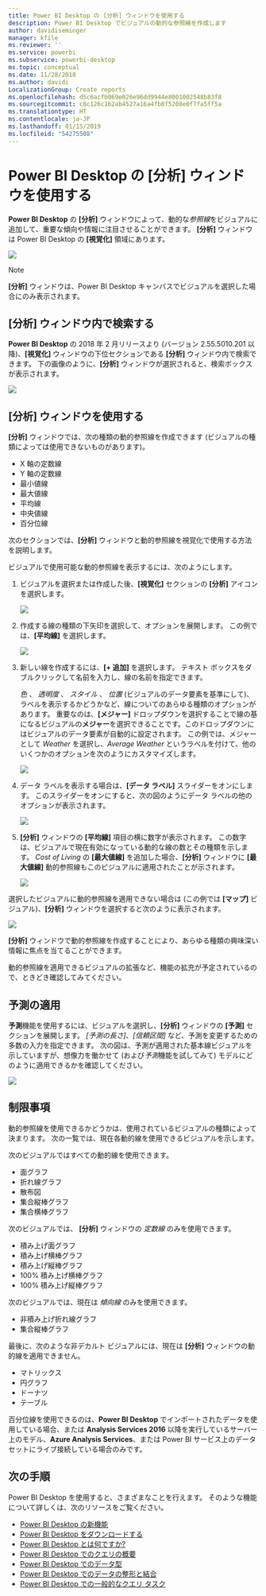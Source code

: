 ```yaml
---
title: Power BI Desktop の [分析] ウィンドウを使用する
description: Power BI Desktop でビジュアルの動的な参照線を作成します
author: davidiseminger
manager: kfile
ms.reviewer: ''
ms.service: powerbi
ms.subservice: powerbi-desktop
ms.topic: conceptual
ms.date: 11/28/2018
ms.author: davidi
LocalizationGroup: Create reports
ms.openlocfilehash: d5c6acfb069e026e96dd9944e8001002548b83f8
ms.sourcegitcommit: c8c126c1b2ab4527a16a4fb8f5208e0f7fa5ff5a
ms.translationtype: HT
ms.contentlocale: ja-JP
ms.lasthandoff: 01/15/2019
ms.locfileid: "54275508"
---
```

# <a name="using-the-analytics-pane-in-power-bi-desktop"></a>Power BI Desktop の [分析] ウィンドウを使用する
**Power BI Desktop** の **[分析]** ウィンドウによって、動的な*参照線*をビジュアルに追加して、重要な傾向や情報に注目させることができます。 **[分析]** ウィンドウは Power BI Desktop の **[視覚化]** 領域にあります。

![](media/desktop-analytics-pane/analytics-pane_1.png)

> [!NOTE]
> **[分析]** ウィンドウは、Power BI Desktop キャンバスでビジュアルを選択した場合にのみ表示されます。

## <a name="search-within-the-analytics-pane"></a>[分析] ウィンドウ内で検索する
**Power BI Desktop** の 2018 年 2 月リリースより (バージョン 2.55.5010.201 以降)、**[視覚化]** ウィンドウの下位セクションである **[分析]** ウィンドウ内で検索できます。 下の画像のように、**[分析]** ウィンドウが選択されると、検索ボックスが表示されます。

![](media/desktop-analytics-pane/analytics-pane_1b.png)

## <a name="using-the-analytics-pane"></a>[分析] ウィンドウを使用する
**[分析]** ウィンドウでは、次の種類の動的参照線を作成できます (ビジュアルの種類によっては使用できないものがあります)。

* X 軸の定数線
* Y 軸の定数線
* 最小値線
* 最大値線
* 平均線
* 中央値線
* 百分位線

次のセクションでは、**[分析]** ウィンドウと動的参照線を視覚化で使用する方法を説明します。

ビジュアルで使用可能な動的参照線を表示するには、次のようにします。

1. ビジュアルを選択または作成した後、**[視覚化]** セクションの **[分析]** アイコンを選択します。
   
   ![](media/desktop-analytics-pane/analytics-pane_2.png)
2. 作成する線の種類の下矢印を選択して、オプションを展開します。 この例では、**[平均線]** を選択します。
   
   ![](media/desktop-analytics-pane/analytics-pane_3.png)
3. 新しい線を作成するには、**[+ 追加]** を選択します。 テキスト ボックスをダブルクリックして名前を入力し、線の名前を指定できます。
   
   *色* 、 *透明度* 、 *スタイル* 、 *位置*  (ビジュアルのデータ要素を基準にして)、ラベルを表示するかどうかなど、線についてのあらゆる種類のオプションがあります。 重要なのは、**[メジャー]** ドロップダウンを選択することで線の基になるビジュアルの**メジャー**を選択できることです。このドロップダウンにはビジュアルのデータ要素が自動的に設定されます。 この例では、メジャーとして *Weather* を選択し、*Average Weather* というラベルを付けて、他のいくつかのオプションを次のようにカスタマイズします。
   
   ![](media/desktop-analytics-pane/analytics-pane_4.png)
4. データ ラベルを表示する場合は、**[データ ラベル]** スライダーをオンにします。 このスライダーをオンにすると、次の図のようにデータ ラベルの他のオプションが表示されます。
   
   ![](media/desktop-analytics-pane/analytics-pane_5.png)
5. **[分析]** ウィンドウの **[平均線]** 項目の横に数字が表示されます。 この数字は、ビジュアルで現在有効になっている動的な線の数とその種類を示します。 *Cost of Living* の **[最大値線]** を追加した場合、**[分析]** ウィンドウに **[最大値線]** 動的参照線もこのビジュアルに適用されたことが示されます。
   
   ![](media/desktop-analytics-pane/analytics-pane_6.png)

選択したビジュアルに動的参照線を適用できない場合は (この例では **[マップ]** ビジュアル)、**[分析]** ウィンドウを選択すると次のように表示されます。

![](media/desktop-analytics-pane/analytics-pane_7.png)

**[分析]** ウィンドウで動的参照線を作成することにより、あらゆる種類の興味深い情報に焦点を当てることができます。

動的参照線を適用できるビジュアルの拡張など、機能の拡充が予定されているので、ときどき確認してみてください。

## <a name="apply-forecasting"></a>予測の適用
**予測**機能を使用するには、ビジュアルを選択し、**[分析]** ウィンドウの **[予測]** セクションを展開します。 *[予測の長さ]*、*[信頼区間]* など、予測を変更するための多数の入力を指定できます。 次の図は、予測が適用された基本線ビジュアルを示していますが、想像力を働かせて (および*予測*機能を試してみて) モデルにどのように適用できるかを確認してください。

![](media/desktop-analytics-pane/analytics-pane_8.png)

## <a name="limitations"></a>制限事項
動的参照線を使用できるかどうかは、使用されているビジュアルの種類によって決まります。 次の一覧では、現在各動的線を使用できるビジュアルを示します。

次のビジュアルではすべての動的線を使用できます。

* 面グラフ
* 折れ線グラフ
* 散布図
* 集合縦棒グラフ
* 集合横棒グラフ

次のビジュアルでは、 **[分析]** ウィンドウの *定数線* のみを使用できます。

* 積み上げ面グラフ
* 積み上げ横棒グラフ
* 積み上げ縦棒グラフ
* 100% 積み上げ横棒グラフ
* 100% 積み上げ縦棒グラフ

次のビジュアルでは、現在は *傾向線* のみを使用できます。

* 非積み上げ折れ線グラフ
* 集合縦棒グラフ

最後に、次のような非デカルト ビジュアルには、現在は **[分析]** ウィンドウの動的線を適用できません。

* マトリックス
* 円グラフ
* ドーナツ
* テーブル

百分位線を使用できるのは、**Power BI Desktop** でインポートされたデータを使用している場合、または **Analysis Services 2016** 以降を実行しているサーバー上のモデル、**Azure Analysis Services**、または Power BI サービス上のデータセットにライブ接続している場合のみです。 

## <a name="next-steps"></a>次の手順
Power BI Desktop を使用すると、さまざまなことを行えます。 そのような機能について詳しくは、次のリソースをご覧ください。

* [Power BI Desktop の新機能](desktop-latest-update.md)
* [Power BI Desktop をダウンロードする](desktop-get-the-desktop.md)
* [Power BI Desktop とは何ですか?](desktop-what-is-desktop.md)
* [Power BI Desktop でのクエリの概要](desktop-query-overview.md)
* [Power BI Desktop でのデータ型](desktop-data-types.md)
* [Power BI Desktop でのデータの整形と結合](desktop-shape-and-combine-data.md)
* [Power BI Desktop での一般的なクエリ タスク](desktop-common-query-tasks.md)    

